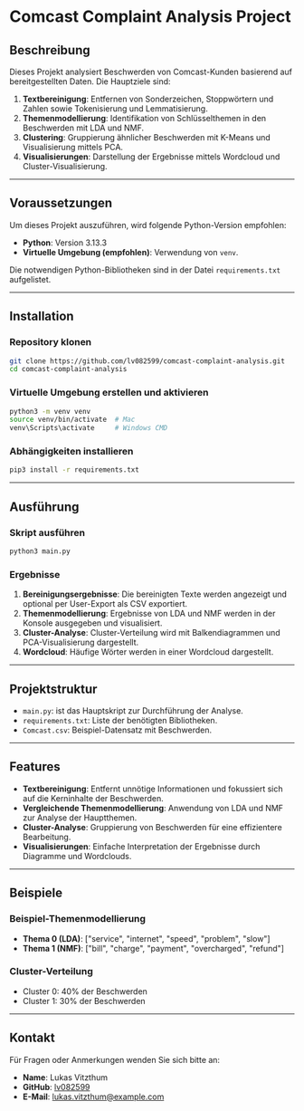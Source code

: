# Comcast Complaint Analysis Project

## Beschreibung

Dieses Projekt analysiert Beschwerden von Comcast-Kunden basierend auf bereitgestellten Daten. Die Hauptziele sind:
1. **Textbereinigung**: Entfernen von Sonderzeichen, Stoppwörtern und Zahlen sowie Tokenisierung und Lemmatisierung.
2. **Themenmodellierung**: Identifikation von Schlüsselthemen in den Beschwerden mit LDA und NMF.
3. **Clustering**: Gruppierung ähnlicher Beschwerden mit K-Means und Visualisierung mittels PCA.
4. **Visualisierungen**: Darstellung der Ergebnisse mittels Wordcloud und Cluster-Visualisierung.

---

## Voraussetzungen

Um dieses Projekt auszuführen, wird folgende Python-Version empfohlen:
- **Python**: Version 3.13.3
- **Virtuelle Umgebung (empfohlen)**: Verwendung von `venv`.

Die notwendigen Python-Bibliotheken sind in der Datei `requirements.txt` aufgelistet.

---

## Installation

### Repository klonen
```bash
git clone https://github.com/lv082599/comcast-complaint-analysis.git
cd comcast-complaint-analysis
```

### Virtuelle Umgebung erstellen und aktivieren
```bash
python3 -m venv venv
source venv/bin/activate  # Mac
venv\Scripts\activate     # Windows CMD
```

### Abhängigkeiten installieren
```bash
pip3 install -r requirements.txt
```

---

## Ausführung

### Skript ausführen
```bash
python3 main.py
```

### Ergebnisse
1. **Bereinigungsergebnisse**: Die bereinigten Texte werden angezeigt und optional per User-Export als CSV exportiert.
2. **Themenmodellierung**: Ergebnisse von LDA und NMF werden in der Konsole ausgegeben und visualisiert.
3. **Cluster-Analyse**: Cluster-Verteilung wird mit Balkendiagrammen und PCA-Visualisierung dargestellt.
4. **Wordcloud**: Häufige Wörter werden in einer Wordcloud dargestellt.

---

## Projektstruktur
- `main.py`: ist das Hauptskript zur Durchführung der Analyse.
- `requirements.txt`: Liste der benötigten Bibliotheken.
- `Comcast.csv`: Beispiel-Datensatz mit Beschwerden.

---

## Features
- **Textbereinigung**: Entfernt unnötige Informationen und fokussiert sich auf die Kerninhalte der Beschwerden.
- **Vergleichende Themenmodellierung**: Anwendung von LDA und NMF zur Analyse der Hauptthemen.
- **Cluster-Analyse**: Gruppierung von Beschwerden für eine effizientere Bearbeitung.
- **Visualisierungen**: Einfache Interpretation der Ergebnisse durch Diagramme und Wordclouds.

---

## Beispiele

### Beispiel-Themenmodellierung
- **Thema 0 (LDA)**: ["service", "internet", "speed", "problem", "slow"]
- **Thema 1 (NMF)**: ["bill", "charge", "payment", "overcharged", "refund"]

### Cluster-Verteilung
- Cluster 0: 40% der Beschwerden
- Cluster 1: 30% der Beschwerden

---

## Kontakt

Für Fragen oder Anmerkungen wenden Sie sich bitte an:
- **Name**: Lukas Vitzthum
- **GitHub**: [lv082599](https://github.com/lv082599)
- **E-Mail**: lukas.vitzthum@example.com
